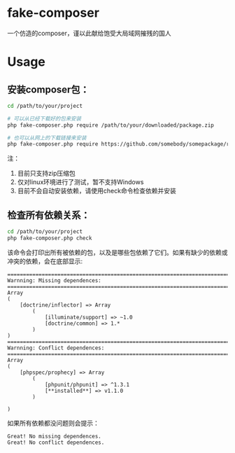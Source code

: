 # fake-composer
一个仿造的composer，谨以此献给饱受大局域网摧残的国人

# Usage
## 安装composer包：

```sh
cd /path/to/your/project

# 可以从已经下载好的包来安装
php fake-composer.php require /path/to/your/downloaded/package.zip

# 也可以从网上的下载链接来安装
php fake-composer.php require https://github.com/somebody/somepackage/release/v1.1.zip
```

注：

1. 目前只支持zip压缩包
2. 仅对linux环境进行了测试，暂不支持Windows
3. 目前不会自动安装依赖，请使用check命令检查依赖并安装

## 检查所有依赖关系：

```sh
cd /path/to/your/project
php fake-composer.php check
```

该命令会打印出所有被依赖的包，以及是哪些包依赖了它们。如果有缺少的依赖或冲突的依赖，会在底部显示:

```
================================================================================
Warnning: Missing dependences:
================================================================================
Array
(
    [doctrine/inflector] => Array
        (
            [illuminate/support] => ~1.0
            [doctrine/common] => 1.*
        )
)
================================================================================
Warnning: Conflict dependences:
================================================================================
Array
(
    [phpspec/prophecy] => Array
        (
            [phpunit/phpunit] => ^1.3.1
            [**installed**] => v1.1.0
        )

)
```

如果所有依赖都没问题则会提示：

```
Great! No missing dependences.
Great! No conflict dependences.
```
